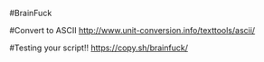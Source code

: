 #BrainFuck

  
#Convert to ASCII
http://www.unit-conversion.info/texttools/ascii/

#Testing your script!!
https://copy.sh/brainfuck/
